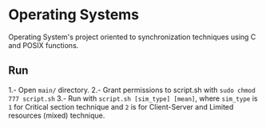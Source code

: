 # Operating Systems 
Operating System's project oriented to synchronization techniques using C and POSIX functions.

## Run

1.- Open `main/` directory.
2.- Grant permissions to script.sh with `sudo chmod 777 script.sh`
3.- Run with `script.sh [sim_type] [mean]`, where `sim_type` is `1` for Critical section technique
and `2` is for Client-Server and Limited resources (mixed) technique.